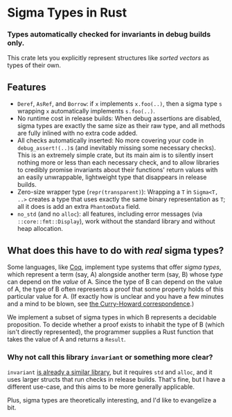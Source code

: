 # Sigma Types in Rust

### Types automatically checked for invariants in debug builds only.

This crate lets you explicitly represent structures like _sorted vectors_ as types of their own.

## Features

- `Deref`, `AsRef`, and `Borrow`:
  if `x` implements `x.foo(..)`,
  then a sigma type `s` wrapping `x`
  automatically implements `s.foo(..)`.
- No runtime cost in release builds:
  When debug assertions are disabled,
  sigma types are exactly the same size as their raw type,
  and all methods are fully inlined with no extra code added.
- All checks automatically inserted:
  No more covering your code in `debug_assert!(..)`s
  (and inevitably missing some necessary checks).
  This is an extremely simple crate,
  but its main aim is to silently insert
  nothing more or less than each necessary check,
  and to allow libraries to credibly promise
  invariants about their functions' return values
  with an easily unwrappable, lightweight type
  that disappears in release builds.
- Zero-size wrapper type (`repr(transparent)`):
  Wrapping a `T` in `Sigma<T, ..>` creates a type that uses
  exactly the same binary representation as `T`;
  all it does is add an extra `PhantomData` field.
- `no_std` (and no `alloc`):
  all features, including error messages (via `::core::fmt::Display`),
  work without the standard library and without heap allocation.

## What does this have to do with _real_ sigma types?

Some languages, like [Coq](https://github.com/coq/coq?tab=readme-ov-file),
implement type systems that offer _sigma types_,
which represent a term (say, A) alongside another term (say, B)
whose _type_ can depend on the _value_ of A.
Since the type of B can depend on the value of A,
the type of B often represents a proof that
some property holds of this particular value for A.
(If exactly how is unclear and you have a few minutes and a mind to be blown,
see [the Curry-Howard correspondence](https://en.wikipedia.org/wiki/Curry%E2%80%93Howard_correspondence).)

We implement a subset of sigma types in which B represents a decidable proposition.
To decide whether a proof exists to inhabit the type of B (which isn't directly represented),
the programmer supplies a Rust function that takes the value of A and returns a `Result`.

### Why not call this library `invariant` or something more clear?

`invariant` [is already a similar library](https://github.com/pthariensflame/invariant.rs),
but it requires `std` and `alloc`, and it uses larger structs that run checks in release builds.
That's fine, but I have a different use-case, and this aims to be more generally applicable.

Plus, sigma types are theoretically interesting, and I'd like to evangelize a bit.
